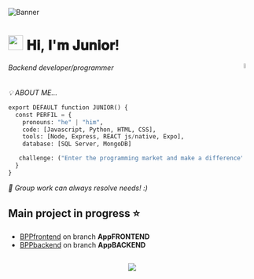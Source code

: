 <!--Banner-->
![Banner](https://github.com/user-attachments/assets/8d9292e6-0348-41c2-a5ce-ca6354d60457)

<!--Header Name-->
# <img src="https://emojis.slackmojis.com/emojis/images/1531849430/4246/blob-sunglasses.gif?1531849430" width="30"/> 𝐇𝐢, 𝐈'𝐦 𝐉𝐮𝐧𝐢𝐨𝐫!
*Backend developer/programmer* <img align="right" width="5%" src="https://github.com/user-attachments/assets/f24af948-36d1-4f86-9e11-25f5f710f8f9"/>
<br /> ㅤㅤㅤ

<!--About Me-->
*💡 ABOUT ME...*
```py
export DEFAULT function JUNIOR() {
  const PERFIL = {
    pronouns: "he" | "him",
    code: [Javascript, Python, HTML, CSS],
    tools: [Node, Express, REACT js/native, Expo],
    database: [SQL Server, MongoDB]

   challenge: ("Enter the programming market and make a difference")
  }
}
```
*🤝 Group work can always resolve needs! :)*

<!--Projects-->
## Main project in progress ⭐
- [BPPfrontend](https://github.com/llucaasbarros/boraprapraia/tree/AppFRONTEND) on branch **AppFRONTEND**
- [BPPbackend](https://github.com/llucaasbarros/boraprapraia/tree/AppBACKEND) on branch **AppBACKEND**
##

<!--Footer--> 
<p align="center">
  <img src="https://capsule-render.vercel.app/api?type=waving&color=gradient&height=65&section=footer"/>
</p>
